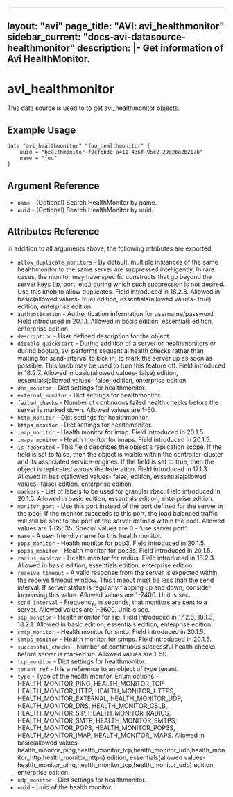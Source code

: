 <!--
    Copyright 2021 VMware, Inc.
    SPDX-License-Identifier: Mozilla Public License 2.0
-->
---
layout: "avi"
page_title: "AVI: avi_healthmonitor"
sidebar_current: "docs-avi-datasource-healthmonitor"
description: |-
  Get information of Avi HealthMonitor.
---

# avi_healthmonitor

This data source is used to to get avi_healthmonitor objects.

## Example Usage

```hcl
data "avi_healthmonitor" "foo_healthmonitor" {
    uuid = "healthmonitor-f9cf6b3e-a411-436f-95e2-2982ba2b217b"
    name = "foo"
}
```

## Argument Reference

* `name` - (Optional) Search HealthMonitor by name.
* `uuid` - (Optional) Search HealthMonitor by uuid.

## Attributes Reference

In addition to all arguments above, the following attributes are exported:

* `allow_duplicate_monitors` - By default, multiple instances of the same healthmonitor to the same server are suppressed intelligently. In rare cases, the monitor may have specific constructs that go beyond the server keys (ip, port, etc.) during which such suppression is not desired. Use this knob to allow duplicates. Field introduced in 18.2.8. Allowed in basic(allowed values- true) edition, essentials(allowed values- true) edition, enterprise edition.
* `authentication` - Authentication information for username/password. Field introduced in 20.1.1. Allowed in basic edition, essentials edition, enterprise edition.
* `description` - User defined description for the object.
* `disable_quickstart` - During addition of a server or healthmonitors or during bootup, avi performs sequential health checks rather than waiting for send-interval to kick in, to mark the server up as soon as possible. This knob may be used to turn this feature off. Field introduced in 18.2.7. Allowed in basic(allowed values- false) edition, essentials(allowed values- false) edition, enterprise edition.
* `dns_monitor` - Dict settings for healthmonitor.
* `external_monitor` - Dict settings for healthmonitor.
* `failed_checks` - Number of continuous failed health checks before the server is marked down. Allowed values are 1-50.
* `http_monitor` - Dict settings for healthmonitor.
* `https_monitor` - Dict settings for healthmonitor.
* `imap_monitor` - Health monitor for imap. Field introduced in 20.1.5.
* `imaps_monitor` - Health monitor for imaps. Field introduced in 20.1.5.
* `is_federated` - This field describes the object's replication scope. If the field is set to false, then the object is visible within the controller-cluster and its associated service-engines. If the field is set to true, then the object is replicated across the federation. Field introduced in 17.1.3. Allowed in basic(allowed values- false) edition, essentials(allowed values- false) edition, enterprise edition.
* `markers` - List of labels to be used for granular rbac. Field introduced in 20.1.5. Allowed in basic edition, essentials edition, enterprise edition.
* `monitor_port` - Use this port instead of the port defined for the server in the pool. If the monitor succeeds to this port, the load balanced traffic will still be sent to the port of the server defined within the pool. Allowed values are 1-65535. Special values are 0 - 'use server port'.
* `name` - A user friendly name for this health monitor.
* `pop3_monitor` - Health monitor for pop3. Field introduced in 20.1.5.
* `pop3s_monitor` - Health monitor for pop3s. Field introduced in 20.1.5.
* `radius_monitor` - Health monitor for radius. Field introduced in 18.2.3. Allowed in basic edition, essentials edition, enterprise edition.
* `receive_timeout` - A valid response from the server is expected within the receive timeout window. This timeout must be less than the send interval. If server status is regularly flapping up and down, consider increasing this value. Allowed values are 1-2400. Unit is sec.
* `send_interval` - Frequency, in seconds, that monitors are sent to a server. Allowed values are 1-3600. Unit is sec.
* `sip_monitor` - Health monitor for sip. Field introduced in 17.2.8, 18.1.3, 18.2.1. Allowed in basic edition, essentials edition, enterprise edition.
* `smtp_monitor` - Health monitor for smtp. Field introduced in 20.1.5.
* `smtps_monitor` - Health monitor for smtps. Field introduced in 20.1.5.
* `successful_checks` - Number of continuous successful health checks before server is marked up. Allowed values are 1-50.
* `tcp_monitor` - Dict settings for healthmonitor.
* `tenant_ref` - It is a reference to an object of type tenant.
* `type` - Type of the health monitor. Enum options - HEALTH_MONITOR_PING, HEALTH_MONITOR_TCP, HEALTH_MONITOR_HTTP, HEALTH_MONITOR_HTTPS, HEALTH_MONITOR_EXTERNAL, HEALTH_MONITOR_UDP, HEALTH_MONITOR_DNS, HEALTH_MONITOR_GSLB, HEALTH_MONITOR_SIP, HEALTH_MONITOR_RADIUS, HEALTH_MONITOR_SMTP, HEALTH_MONITOR_SMTPS, HEALTH_MONITOR_POP3, HEALTH_MONITOR_POP3S, HEALTH_MONITOR_IMAP, HEALTH_MONITOR_IMAPS. Allowed in basic(allowed values- health_monitor_ping,health_monitor_tcp,health_monitor_udp,health_monitor_http,health_monitor_https) edition, essentials(allowed values- health_monitor_ping,health_monitor_tcp,health_monitor_udp) edition, enterprise edition.
* `udp_monitor` - Dict settings for healthmonitor.
* `uuid` - Uuid of the health monitor.

